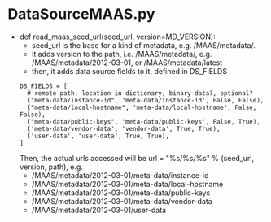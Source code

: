 # DataSourceMAAS.py
* def read_maas_seed_url(seed_url, version=MD_VERSION):
  * seed_url is the base for a kind of metadata, e.g. /MAAS/metadata/.
  * it adds version to the path, i.e. /MAAS/metadata/<version>, e.g. /MAAS/metadata/2012-03-01, or /MAAS/metadata/latest
  * then, it adds data source fields to it, defined in DS_FIELDS
  ```
  DS_FIELDS = [
    # remote path, location in dictionary, binary data?, optional?
    ("meta-data/instance-id", 'meta-data/instance-id', False, False),
    ("meta-data/local-hostname", 'meta-data/local-hostname', False, False),
    ("meta-data/public-keys", 'meta-data/public-keys', False, True),
    ('meta-data/vendor-data', 'vendor-data', True, True),
    ('user-data', 'user-data', True, True),
  ]
  ```
  Then, the actual urls accessed will be url = "%s/%s/%s" % (seed_url, version, path), e.g.
    * /MAAS/metadata/2012-03-01/meta-data/instance-id
    * /MAAS/metadata/2012-03-01/meta-data/local-hostname
    * /MAAS/metadata/2012-03-01/meta-data/public-keys
    * /MAAS/metadata/2012-03-01/meta-data/vendor-data
    * /MAAS/metadata/2012-03-01/user-data
    
